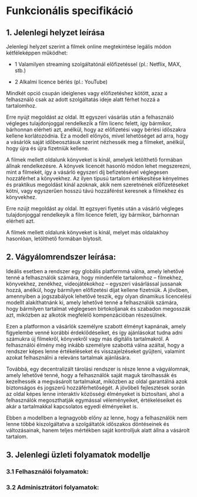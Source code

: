 # Funkcionális specifikáció

## 1. Jelenlegi helyzet leírása
Jelenlegi helyzet szerint a filmek online megtekintése legális módon kétféleképpen működhet:

- 1 Valamilyen streaming szolgáltatónál előfizetéssel (pl.: Netflix, MAX, stb.)

- 2 Alkalmi licence bérlés (pl.: YouTube)

Mindkét opció csupán ideiglenes vagy előfizetéshez kötött, azaz a felhasználó csak az adott szolgáltatás ideje alatt férhet hozzá a tartalomhoz.

Erre nyújt megoldást az oldal. Itt egyszeri vásárlás után a felhasználó végleges tulajdonjoggal rendelkezik a film licenc felett, így bármikor,
bárhonnan elérheti azt, anélkül, hogy az előfizetési vagy bérlési időszakra kellene korlátozódnia. Ez a modell előnyös, mivel lehetőséget ad arra,
hogy a vásárlók saját időbeosztásuk szerint nézhessék meg a filmeket, anélkül, hogy újra és újra fizetniük kellene.

A filmek mellett oldalunk könyveket is kínál, amelyek letölthető formában állnak rendelkezésre. A könyvek licencét hasonló módon lehet megszerezni,
mint a filmekét, így a vásárló egyszeri díj befizetésével véglegesen hozzáférhet a könyvekhez. Az ilyen típusú tartalom értékesítése kényelmes és
praktikus megoldást kínál azoknak, akik nem szeretnének előfizetéseket kötni, vagy egyszerűen hosszú távú hozzáférést keresnek a filmekhez és könyvekhez.

Erre nzújt megoldást ay oldal. Itt egzsyeri fiyetés után a vásárló végleges tulajdonjoggal rendelkeyik a film licence felett, így bármikor, bárhonnan elérheti azt.

A filmek mellett oldalunk könyveket is kínál, melyet más oldalakhoy hasonlóan, letölthető formában biytosít. 

## 2. Vágyálomrendszer leírása:


Ideális esetben a rendszer egy globális platformmá válna, amely lehetővé tenné a felhasználók számára, hogy mindenféle tartalomhoz – filmekhez, könyvekhez, zenékhez, videojátékokhoz – egyszeri vásárlással jussanak hozzá, anélkül, hogy bármilyen előfizetési díjat kellene fizetniük. A jövőben, amennyiben a jogszabályok lehetővé teszik, egy olyan dinamikus licencelési modellt alakíthatnánk ki, amely lehetővé tenné a felhasználók számára, hogy bármilyen tartalmat véglegesen birtokoljanak és szabadon megosszák azt, miközben az alkotók megfelelő kompenzációban részesülnek.

Ezen a platformon a vásárlók személyre szabott élményt kapnának, amely figyelembe venné korábbi érdeklődéseiket, és így ajánlásokat tudna adni számukra új filmekről, könyvekről vagy más digitális tartalmakról. A felhasználói élmény még inkább személyre szabottá válna azáltal, hogy a rendszer képes lenne értékeléseket és visszajelzéseket gyűjteni, valamint azokat felhasználni a releváns tartalmak ajánlására.

Továbbá, egy decentralizált tárolási rendszer is része lenne a vágyálomnak, amely lehetővé tenné, hogy a felhasználók saját maguk tárolhassák és kezelhessék a megvásárolt tartalmakat, miközben az oldal garantálná azok biztonságos és jogszerű hozzáférhetőségét. A jövőbeli fejlesztések során az oldal képes lenne interaktív közösségi élményeket is biztosítani, ahol a felhasználók megoszthatják egymással véleményeiket, értékeléseiket és akár a tartalmakkal kapcsolatos egyedi élményeiket is.

Ebben a modellben a legnagyobb előny az lenne, hogy a felhasználók nem lenne többé kiszolgáltatva a szolgáltatók időszakos döntéseinek és változásainak, hanem teljes mértékben saját kontrolljuk alatt állna a vásárolt tartalom.
## 3. Jelenlegi üzleti folyamatok modellje

### 3.1 Felhasználói folyamatok:

### 3.2 Adminisztrátori folyamatok:


